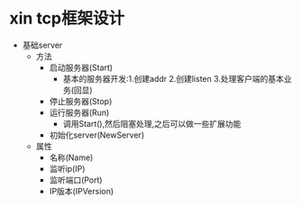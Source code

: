 # xin tcp框架设计

- 基础server
  - 方法
    - 启动服务器(Start)
      - 基本的服务器开发:1.创建addr 2.创建listen 3.处理客户端的基本业务(回显)
    - 停止服务器(Stop)
    - 运行服务器(Run)
      - 调用Start(),然后阻塞处理,之后可以做一些扩展功能
    - 初始化server(NewServer)
  - 属性
    - 名称(Name)
    - 监听ip(IP)
    - 监听端口(Port)
    - IP版本(IPVersion)